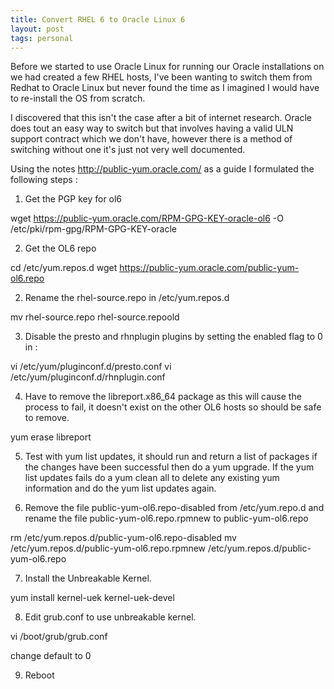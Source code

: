 ```yaml
---
title: Convert RHEL 6 to Oracle Linux 6
layout: post
tags: personal
---
```


Before we started to use Oracle Linux for running our Oracle installations on we had created a few RHEL hosts, I've been wanting to switch them from Redhat to Oracle Linux but never found the time as I imagined I would have to re-install the OS from scratch.

I discovered that this isn't the case after a bit of internet research. Oracle does tout an easy way to switch but that involves having a valid ULN support contract which we don't have, however there is a method of switching without one it's just not very well documented.

Using the notes http://public-yum.oracle.com/ as a guide I formulated the following steps :

1. Get the PGP key for ol6

wget https://public-yum.oracle.com/RPM-GPG-KEY-oracle-ol6 -O /etc/pki/rpm-gpg/RPM-GPG-KEY-oracle

2. Get the OL6 repo

cd /etc/yum.repos.d
wget https://public-yum.oracle.com/public-yum-ol6.repo

2. Rename the rhel-source.repo in /etc/yum.repos.d

mv rhel-source.repo rhel-source.repoold

3. Disable the presto and rhnplugin plugins by setting the enabled flag to 0 in :

vi /etc/yum/pluginconf.d/presto.conf
vi /etc/yum/pluginconf.d/rhnplugin.conf

4. Have to remove the libreport.x86_64 package as this will cause the process to fail, it doesn't exist on the other  OL6 hosts so should be safe to remove.

yum erase libreport

5. Test with yum list updates, it should run and return a list of packages if the changes have been successful then do a yum upgrade. If the yum list updates fails do a yum clean all to delete any existing yum information and do the yum list updates again.

6. Remove the file public-yum-ol6.repo-disabled from /etc/yum.repo.d and rename the file public-yum-ol6.repo.rpmnew to public-yum-ol6.repo

rm /etc/yum.repos.d/public-yum-ol6.repo-disabled
mv /etc/yum.repos.d/public-yum-ol6.repo.rpmnew /etc/yum.repos.d/public-yum-ol6.repo

7. Install the Unbreakable Kernel.

yum install kernel-uek kernel-uek-devel

8. Edit grub.conf to use unbreakable kernel.

vi /boot/grub/grub.conf

change default to 0

9. Reboot